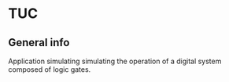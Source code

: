 # TUC
## General info
Application simulating simulating the operation of a digital system composed of logic gates.
